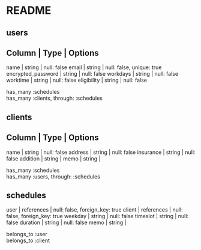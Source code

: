 # README

## users
Column	           | Type	  | Options
------------------------------------------
name	             | string	| null: false
email	             | string	| null: false, unique: true
encrypted_password | string	| null: false
workdays           | string | null: false
worktime           | string | null: false
eligibility        | string | null: false

  has_many :schedules  
  has_many :clients, through: :schedules

## clients
Column	           | Type	  | Options
------------------------------------------
name               | string	| null: false
address	           | string	| null: false
insurance        	 | string	| null: false
addition           | string |
memo               | string |

has_many :schedules  
has_many :users, through: :schedules

## schedules
user               | references	| null: false, foreign_key: true
client             | references	| null: false, foreign_key: true
weekday            | string	| null: false
timeslot           | string	| null: false
duration           | string	| null: false
memo               | string	| 

belongs_to :user  
belongs_to :client